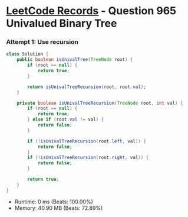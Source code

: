 # [LeetCode Records](../../README.md) - Question 965 Univalued Binary Tree

### Attempt 1: Use recursion
```java
class Solution {
    public boolean isUnivalTree(TreeNode root) {
        if (root == null) {
            return true;
        }

        return isUnivalTreeRecursion(root, root.val);
    }

    private boolean isUnivalTreeRecursion(TreeNode root, int val) {
        if (root == null) {
            return true;
        } else if (root.val != val) {
            return false;
        }

        if (!isUnivalTreeRecursion(root.left, val)) {
            return false;
        }
        if (!isUnivalTreeRecursion(root.right, val)) {
            return false;
        }

        return true;
    }
}
```
- Runtime: 0 ms (Beats: 100.00%)
- Memory: 40.90 MB (Beats: 72.89%)

<br>
